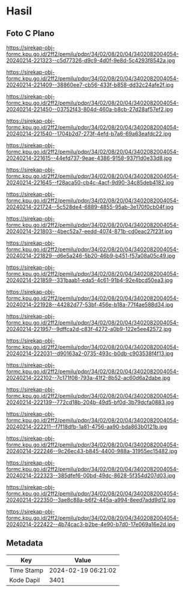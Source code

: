 # Hasil

## Foto C Plano

https://sirekap-obj-formc.kpu.go.id/2ff2/pemilu/pdpr/34/02/08/20/04/3402082004054-20240214-221323--c5d77326-d9c9-4d0f-9e8d-5c4293f8542a.jpg

https://sirekap-obj-formc.kpu.go.id/2ff2/pemilu/pdpr/34/02/08/20/04/3402082004054-20240214-221409--38860ee7-cb56-433f-b858-dd32c24afe2f.jpg

https://sirekap-obj-formc.kpu.go.id/2ff2/pemilu/pdpr/34/02/08/20/04/3402082004054-20240214-221450--03752f43-804d-460a-b8cb-27d28af57ef2.jpg

https://sirekap-obj-formc.kpu.go.id/2ff2/pemilu/pdpr/34/02/08/20/04/3402082004054-20240214-221540--1704b2d7-273f-4efd-b7a6-69a63eafdc22.jpg

https://sirekap-obj-formc.kpu.go.id/2ff2/pemilu/pdpr/34/02/08/20/04/3402082004054-20240214-221615--44efd737-9eae-4386-9158-937f1d0e33d8.jpg

https://sirekap-obj-formc.kpu.go.id/2ff2/pemilu/pdpr/34/02/08/20/04/3402082004054-20240214-221645--f28aca50-cb4c-4acf-9d90-34c85deb4182.jpg

https://sirekap-obj-formc.kpu.go.id/2ff2/pemilu/pdpr/34/02/08/20/04/3402082004054-20240214-221724--5c528de4-6889-4855-95ab-3e170f0cb04f.jpg

https://sirekap-obj-formc.kpu.go.id/2ff2/pemilu/pdpr/34/02/08/20/04/3402082004054-20240214-221803--4bec52a7-eedd-4074-871b-cd0eac27f23f.jpg

https://sirekap-obj-formc.kpu.go.id/2ff2/pemilu/pdpr/34/02/08/20/04/3402082004054-20240214-221829--d6e5a246-5b20-46b9-b451-f57a08a05c49.jpg

https://sirekap-obj-formc.kpu.go.id/2ff2/pemilu/pdpr/34/02/08/20/04/3402082004054-20240214-221859--331baab1-eda5-4c61-91b4-92e4bcd50ea3.jpg

https://sirekap-obj-formc.kpu.go.id/2ff2/pemilu/pdpr/34/02/08/20/04/3402082004054-20240214-221928--44282d77-53bf-456e-b18a-77f4ae588d34.jpg

https://sirekap-obj-formc.kpu.go.id/2ff2/pemilu/pdpr/34/02/08/20/04/3402082004054-20240214-221957--9dffca2d-c83f-4272-a0b9-122e5ee42572.jpg

https://sirekap-obj-formc.kpu.go.id/2ff2/pemilu/pdpr/34/02/08/20/04/3402082004054-20240214-222031--d90163a2-0735-493c-b0db-c903538f4f13.jpg

https://sirekap-obj-formc.kpu.go.id/2ff2/pemilu/pdpr/34/02/08/20/04/3402082004054-20240214-222102--7c171f08-793a-41f2-8b52-ac60d6a2dabe.jpg

https://sirekap-obj-formc.kpu.go.id/2ff2/pemilu/pdpr/34/02/08/20/04/3402082004054-20240214-222139--772cd18b-204b-49d5-bf0d-3b79dcfa0883.jpg

https://sirekap-obj-formc.kpu.go.id/2ff2/pemilu/pdpr/34/02/08/20/04/3402082004054-20240214-222211--f7f18dfb-1a81-4756-aa90-bda863b0121b.jpg

https://sirekap-obj-formc.kpu.go.id/2ff2/pemilu/pdpr/34/02/08/20/04/3402082004054-20240214-222246--9c26ec43-b845-4400-988a-31955ec15482.jpg

https://sirekap-obj-formc.kpu.go.id/2ff2/pemilu/pdpr/34/02/08/20/04/3402082004054-20240214-222323--385dfef6-00bd-49dc-8628-5f354d207d03.jpg

https://sirekap-obj-formc.kpu.go.id/2ff2/pemilu/pdpr/34/02/08/20/04/3402082004054-20240214-222350--3ae8c88a-b6f2-445a-a994-8eed7add9d12.jpg

https://sirekap-obj-formc.kpu.go.id/2ff2/pemilu/pdpr/34/02/08/20/04/3402082004054-20240214-222422--4b74cac3-b2be-4e90-b7d0-17e069a16e2d.jpg


## Metadata

| Key        | Value               |
| ---------- | ------------------- |
| Time Stamp | 2024-02-19 06:21:02 |
| Kode Dapil | 3401                |



